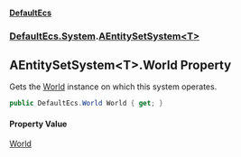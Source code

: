 #### [DefaultEcs](index.md 'index')
### [DefaultEcs.System](index.md#DefaultEcs_System 'DefaultEcs.System').[AEntitySetSystem&lt;T&gt;](AEntitySetSystem_T_.md 'DefaultEcs.System.AEntitySetSystem&lt;T&gt;')
## AEntitySetSystem&lt;T&gt;.World Property
Gets the [World](World.md 'DefaultEcs.World') instance on which this system operates.  
```csharp
public DefaultEcs.World World { get; }
```
#### Property Value
[World](World.md 'DefaultEcs.World')
